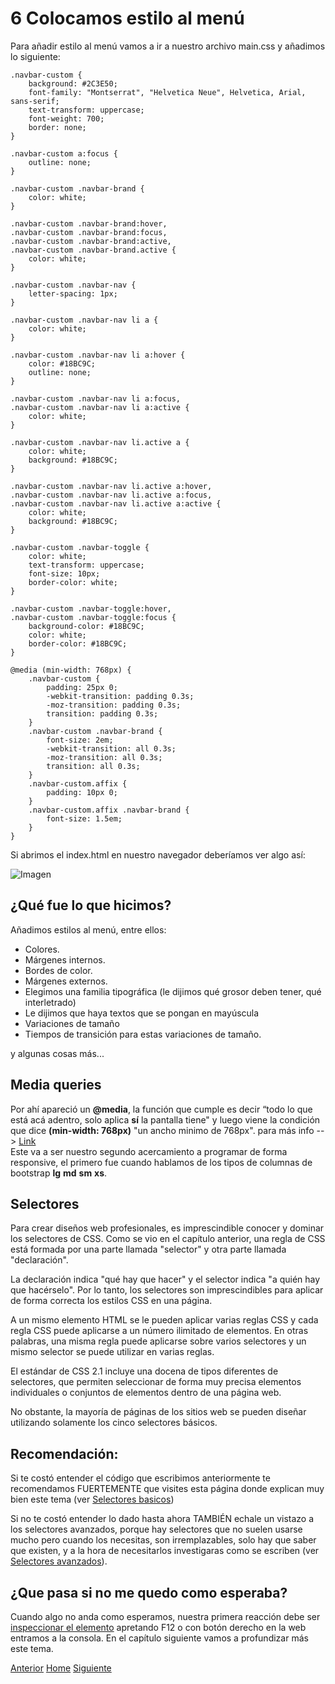 # 6 Colocamos estilo al menú

Para añadir estilo al menú vamos a ir a nuestro archivo main.css y añadimos lo siguiente:


```
.navbar-custom {
    background: #2C3E50;
    font-family: "Montserrat", "Helvetica Neue", Helvetica, Arial, sans-serif;
    text-transform: uppercase;
    font-weight: 700;
    border: none;
}

.navbar-custom a:focus {
    outline: none;
}

.navbar-custom .navbar-brand {
    color: white;
}

.navbar-custom .navbar-brand:hover,
.navbar-custom .navbar-brand:focus,
.navbar-custom .navbar-brand:active,
.navbar-custom .navbar-brand.active {
    color: white;
}

.navbar-custom .navbar-nav {
    letter-spacing: 1px;
}

.navbar-custom .navbar-nav li a {
    color: white;
}

.navbar-custom .navbar-nav li a:hover {
    color: #18BC9C;
    outline: none;
}

.navbar-custom .navbar-nav li a:focus,
.navbar-custom .navbar-nav li a:active {
    color: white;
}

.navbar-custom .navbar-nav li.active a {
    color: white;
    background: #18BC9C;
}

.navbar-custom .navbar-nav li.active a:hover,
.navbar-custom .navbar-nav li.active a:focus,
.navbar-custom .navbar-nav li.active a:active {
    color: white;
    background: #18BC9C;
}

.navbar-custom .navbar-toggle {
    color: white;
    text-transform: uppercase;
    font-size: 10px;
    border-color: white;
}

.navbar-custom .navbar-toggle:hover,
.navbar-custom .navbar-toggle:focus {
    background-color: #18BC9C;
    color: white;
    border-color: #18BC9C;
}

@media (min-width: 768px) {
    .navbar-custom {
        padding: 25px 0;
        -webkit-transition: padding 0.3s;
        -moz-transition: padding 0.3s;
        transition: padding 0.3s;
    }
    .navbar-custom .navbar-brand {
        font-size: 2em;
        -webkit-transition: all 0.3s;
        -moz-transition: all 0.3s;
        transition: all 0.3s;
    }
    .navbar-custom.affix {
        padding: 10px 0;
    }
    .navbar-custom.affix .navbar-brand {
        font-size: 1.5em;
    }
}
```

Si abrimos el index.html en nuestro navegador deberíamos ver algo así:

![Imagen](https://fgarciajulia.github.io/mi_primera_pagina/img/menu1.jpg)


## ¿Qué fue lo que hicimos?

Añadimos estilos al menú, entre ellos:

- Colores.
- Márgenes internos.
- Bordes de color.
- Márgenes externos.
- Elegimos una familia tipográfica (le dijimos qué grosor deben tener, qué interletrado)
- Le dijimos que haya textos que se pongan en mayúscula
- Variaciones de tamaño
- Tiempos de transición para estas variaciones de tamaño.

y algunas cosas más...

## Media queries

 Por ahí apareció un **@media**, la función que cumple es decir “todo lo que está acá adentro, solo aplica **sí** la pantalla tiene" y luego viene la condición que dice **(min-width: 768px)** "un ancho minimo de 768px". para más info --> <a target="_blank" href="https://developer.mozilla.org/es/docs/CSS/Media_queries">Link</a><br />
Este va a ser nuestro segundo acercamiento a programar de forma responsive, el primero fue cuando hablamos de los tipos de columnas de bootstrap **lg** **md** **sm** **xs**.

## Selectores

Para crear diseños web profesionales, es imprescindible conocer y dominar los selectores de CSS. Como se vio en el capítulo anterior, una regla de CSS está formada por una parte llamada "selector" y otra parte llamada "declaración".

La declaración indica "qué hay que hacer" y el selector indica "a quién hay que hacérselo". Por lo tanto, los selectores son imprescindibles para aplicar de forma correcta los estilos CSS en una página.

A un mismo elemento HTML se le pueden aplicar varias reglas CSS y cada regla CSS puede aplicarse a un número ilimitado de elementos. En otras palabras, una misma regla puede aplicarse sobre varios selectores y un mismo selector se puede utilizar en varias reglas.

El estándar de CSS 2.1 incluye una docena de tipos diferentes de selectores, que permiten seleccionar de forma muy precisa elementos individuales o conjuntos de elementos dentro de una página web.

No obstante, la mayoría de páginas de los sitios web se pueden diseñar utilizando solamente los cinco selectores básicos.

## Recomendación:

Si te costó entender el código que escribimos anteriormente te recomendamos FUERTEMENTE que visites esta página donde explican muy bien este tema (ver <a target="_blank" href="https://librosweb.es/libro/css/capitulo_2/selectores_basicos.html">Selectores basicos</a>)<br />

Si no te costó entender lo dado hasta ahora TAMBIÉN echale un vistazo a los selectores avanzados, porque hay selectores que no suelen usarse mucho pero cuando los necesitas, son irremplazables, solo hay que saber que existen, y a la hora de necesitarlos investigaras como se escriben (ver <a target="_blank" href="https://code.tutsplus.com/es/tutorials/the-30-css-selectors-you-must-memorize--net-16048">Selectores avanzados</a>).

## ¿Que pasa si no me quedo como esperaba?

Cuando algo no anda como esperamos, nuestra primera reacción debe ser <a target="_blank" href="https://fgarciajulia.github.io/mi_primera_pagina/inspeccionar-elemento">inspeccionar el elemento</a> apretando F12 o con botón derecho en la web entramos a la consola.
En el capítulo siguiente vamos a profundizar más este tema.

<div class="Grid">
    <a href="https://fgarciajulia.github.io/mi_primera_pagina/creacion-nav" class="my-btn anterior">Anterior</a>
    <a href="https://fgarciajulia.github.io/mi_primera_pagina" class="my-btn home">Home</a>
    <a href="https://fgarciajulia.github.io/mi_primera_pagina/owlcarousel2" class="my-btn siguiente">Siguiente</a>
</div>